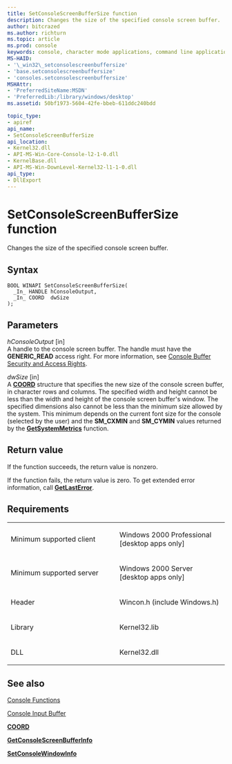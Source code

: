 ```yaml
---
title: SetConsoleScreenBufferSize function
description: Changes the size of the specified console screen buffer.
author: bitcrazed
ms.author: richturn
ms.topic: article
ms.prod: console
keywords: console, character mode applications, command line applications, terminal applications, console api
MS-HAID:
- '\_win32\_setconsolescreenbuffersize'
- 'base.setconsolescreenbuffersize'
- 'consoles.setconsolescreenbuffersize'
MSHAttr:
- 'PreferredSiteName:MSDN'
- 'PreferredLib:/library/windows/desktop'
ms.assetid: 50bf1973-5604-42fe-bbeb-611ddc240bdd

topic_type:
- apiref
api_name:
- SetConsoleScreenBufferSize
api_location:
- Kernel32.dll
- API-MS-Win-Core-Console-l2-1-0.dll
- KernelBase.dll
- API-MS-Win-DownLevel-Kernel32-l1-1-0.dll
api_type:
- DllExport
---
```


# SetConsoleScreenBufferSize function


Changes the size of the specified console screen buffer.

Syntax
------

```ManagedCPlusPlus
BOOL WINAPI SetConsoleScreenBufferSize(
  _In_ HANDLE hConsoleOutput,
  _In_ COORD  dwSize
);
```

Parameters
----------

*hConsoleOutput* \[in\]  
A handle to the console screen buffer. The handle must have the **GENERIC\_READ** access right. For more information, see [Console Buffer Security and Access Rights](console-buffer-security-and-access-rights.md).

*dwSize* \[in\]  
A [**COORD**](coord-str.md) structure that specifies the new size of the console screen buffer, in character rows and columns. The specified width and height cannot be less than the width and height of the console screen buffer's window. The specified dimensions also cannot be less than the minimum size allowed by the system. This minimum depends on the current font size for the console (selected by the user) and the **SM\_CXMIN** and **SM\_CYMIN** values returned by the [**GetSystemMetrics**](https://msdn.microsoft.com/library/windows/desktop/ms724385) function.

Return value
------------

If the function succeeds, the return value is nonzero.

If the function fails, the return value is zero. To get extended error information, call [**GetLastError**](https://msdn.microsoft.com/library/windows/desktop/ms679360).

Requirements
------------

<table>
<colgroup>
<col width="50%" />
<col width="50%" />
</colgroup>
<tbody>
<tr class="odd">
<td><p>Minimum supported client</p></td>
<td><p>Windows 2000 Professional [desktop apps only]</p></td>
</tr>
<tr class="even">
<td><p>Minimum supported server</p></td>
<td><p>Windows 2000 Server [desktop apps only]</p></td>
</tr>
<tr class="odd">
<td><p>Header</p></td>
<td>Wincon.h (include Windows.h)</td>
</tr>
<tr class="even">
<td><p>Library</p></td>
<td>Kernel32.lib</td>
</tr>
<tr class="odd">
<td><p>DLL</p></td>
<td>Kernel32.dll</td>
</tr>
<tr class="even">
</tr>
<tr class="odd">
</tr>
<tr class="even">
</tr>
</tbody>
</table>

## <span id="see_also"></span>See also


[Console Functions](console-functions.md)

[Console Input Buffer](console-input-buffer.md)

[**COORD**](coord-str.md)

[**GetConsoleScreenBufferInfo**](getconsolescreenbufferinfo.md)

[**SetConsoleWindowInfo**](setconsolewindowinfo.md)

 

 




